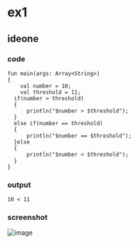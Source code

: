 # ex1
## ideone
### code
    fun main(args: Array<String>) 
    {
	    val number = 10;
	    val threshold = 11;
      if(number > threshold)
      {
    	  println("$number > $threshold");
      }
      else if(number == threshold)
      {
    	  println("$number == $threshold");
      }else
      {
    	  println("$number < $threshold");
      }
    }
### output
    10 < 11
### screenshot
![image](https://github.com/40843245/Kotlin_Code_Practice/assets/75050655/286be7f8-83b7-4fa0-b6ac-94472bf97324)
